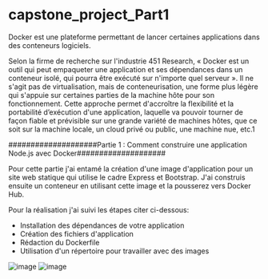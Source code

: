 # capstone_project_Part1
Docker est une plateforme permettant de lancer certaines applications dans des conteneurs logiciels.

Selon la firme de recherche sur l'industrie 451 Research, « Docker est un outil qui peut empaqueter une application et ses dépendances dans un conteneur isolé, qui pourra être exécuté sur n'importe quel serveur ». Il ne s'agit pas de virtualisation, mais de conteneurisation, une forme plus légère qui s'appuie sur certaines parties de la machine hôte pour son fonctionnement. Cette approche permet d'accroître la flexibilité et la portabilité d’exécution d'une application, laquelle va pouvoir tourner de façon fiable et prévisible sur une grande variété de machines hôtes, que ce soit sur la machine locale, un cloud privé ou public, une machine nue, etc.1

####################Partie 1 : Comment construire une application Node.js avec Docker####################

Pour cette partie j'ai entamé la création d'une image d'application pour un site web statique qui utilise le cadre Express et Bootstrap. J'ai construis ensuite un conteneur en utilisant cette image et la pousserez vers Docker Hub.

Pour la réalisation j'ai suivi les étapes citer ci-dessous: 

  * Installation des dépendances de votre application
  * Création des fichiers d'application
  * Rédaction du Dockerfile
  * Utilisation d'un répertoire pour travailler avec des images
  
![image](https://user-images.githubusercontent.com/80095967/150679030-ced42b86-5ef3-487d-93e4-d1f38e8aa9a4.png)
![image](https://user-images.githubusercontent.com/80095967/150679053-c7d347f5-5b22-4776-a260-74b999ee937e.png)

